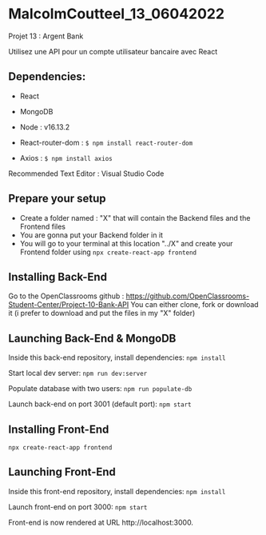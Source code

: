 # MalcolmCoutteel_13_06042022
Projet 13 : Argent Bank

Utilisez une API pour un compte utilisateur bancaire avec React

## Dependencies:

- React

- MongoDB 

- Node : v16.13.2 

- React-router-dom :
 ```$ npm install react-router-dom```

- Axios :
 ```$ npm install axios```

Recommended Text Editor : Visual Studio Code

## Prepare your setup 
- Create a folder named : "X" that will contain the Backend files and the Frontend files 
- You are gonna put your Backend folder in it 
- You will go to your terminal at this location "../X" and create your Frontend folder using 
 ```npx create-react-app frontend```

## Installing Back-End
Go to the OpenClassrooms github : https://github.com/OpenClassrooms-Student-Center/Project-10-Bank-API
You can either clone, fork or download it (i prefer to download and put the files in my "X" folder)

## Launching Back-End & MongoDB
Inside this back-end repository, install dependencies:
```npm install```

Start local dev server:
```npm run dev:server```

Populate database with two users:
```npm run populate-db```

Launch back-end on port 3001 (default port):
```npm start```

## Installing Front-End
```npx create-react-app frontend ```

## Launching Front-End

Inside this front-end repository, install dependencies:
```npm install```

Launch front-end on port 3000:
```npm start```

Front-end is now rendered at URL http://localhost:3000.

